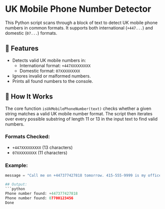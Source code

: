 # UK Mobile Phone Number Detector

This Python script scans through a block of text to detect UK mobile phone numbers in common formats. It supports both international (`+447...`) and domestic (`07...`) formats.

## 📌 Features

- Detects valid UK mobile numbers in:
  - International format: `+447XXXXXXXXX`
  - Domestic format: `07XXXXXXXXX`
- Ignores invalid or malformed numbers.
- Prints all found numbers to the console.

## 🧠 How It Works

The core function `isUkMobilePhoneNumber(text)` checks whether a given string matches a valid UK mobile number format. The script then iterates over every possible substring of length 11 or 13 in the input text to find valid numbers.

### Formats Checked:

- `+447XXXXXXXXX` (13 characters)
- `07XXXXXXXXX` (11 characters)

### Example:
```python
message = "Call me on +447377427818 tomorrow. 415-555-9999 is my office line. But +447939939049 is my alternative mobile number. Also, try 07700123456 or 07123456789."

## Output:
```python
Phone number found: +447377427818
Phone number found: 07700123456
Done
